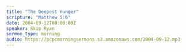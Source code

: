 ```yaml
---
title: "The Deepest Hunger"
scripture: "Matthew 5:6"
date: 2004-09-12T00:00:00Z
speaker: Skip Ryan
sermon_type: morning
audio: https://pcpcmorningsermons.s3.amazonaws.com/2004-09-12.mp3 
---
```



